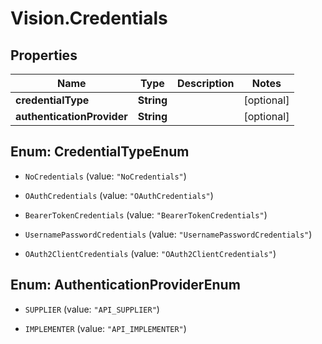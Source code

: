 # Vision.Credentials

## Properties
Name | Type | Description | Notes
------------ | ------------- | ------------- | -------------
**credentialType** | **String** |  | [optional] 
**authenticationProvider** | **String** |  | [optional] 


<a name="CredentialTypeEnum"></a>
## Enum: CredentialTypeEnum


* `NoCredentials` (value: `"NoCredentials"`)

* `OAuthCredentials` (value: `"OAuthCredentials"`)

* `BearerTokenCredentials` (value: `"BearerTokenCredentials"`)

* `UsernamePasswordCredentials` (value: `"UsernamePasswordCredentials"`)

* `OAuth2ClientCredentials` (value: `"OAuth2ClientCredentials"`)




<a name="AuthenticationProviderEnum"></a>
## Enum: AuthenticationProviderEnum


* `SUPPLIER` (value: `"API_SUPPLIER"`)

* `IMPLEMENTER` (value: `"API_IMPLEMENTER"`)





